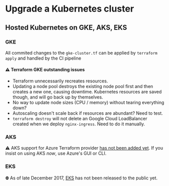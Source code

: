 # Upgrade a Kubernetes cluster

## Hosted Kubernetes on GKE, AKS, EKS

### GKE

All commited changes to the `gke-cluster.tf` can be applied by `terraform apply` and handled by the CI pipeline

#### ⚠️ Terraform GKE outstanding issues

- Terraform unnecessarily recreates resources.
- Updating a node pool destroys the existing node pool first and then creates a new one, causing downtime. Kubernetes resources are saved though, and will go back up by themselves.
- No way to update node sizes (CPU / memory) without tearing everything down?
- Autoscaling doesn't scale back if resources are abundant? Need to test.
- `terraform destroy` will not delete an Google Cloud LoadBalancer created when we deploy `nginx-ingress`. Need to do it manually.

### AKS

⚠️ AKS support for Azure Terraform provider [has not been added yet](https://github.com/terraform-providers/terraform-provider-azurerm/issues/471). If you insist on using AKS *now*, use Azure's GUI or CLI.

### EKS

⛔️ As of late December 2017, [EKS](https://aws.amazon.com/eks/) has not been released to the public yet.
